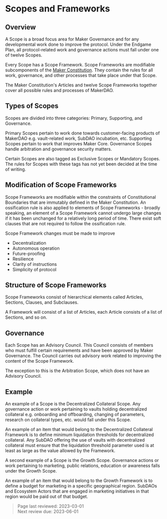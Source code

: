 # Scopes and Frameworks

## Overview
A Scope is a broad focus area for Maker Governance and for any developmental work done to improve the protocol. Under the Endgame Plan, all protocol-related work and governance actions must fall under one of twelve Scopes.

Every Scope has a Scope Framework. Scope Frameworks are modifiable subcomponents of the [Maker Constitution](constitution.md). They contain the rules for all work, governance, and other processes that take place under that Scope. 

The Maker Constitution's Articles and twelve Scope Frameworks together cover all possible rules and processes of MakerDAO.

## Types of Scopes
Scopes are divided into three categories: Primary, Supporting, and Governance. 

Primary Scopes pertain to work done towards customer-facing products of MakerDAO e.g. vault-related work, SubDAO incubation, etc. Supporting Scopes pertain to work that improves Maker Core. Governance Scopes handle arbitration and governance security matters.

Certain Scopes are also tagged as Exclusive Scopes or Mandatory Scopes. The rules for Scopes with these tags has not yet been decided at the time of writing.

## Modification of Scope Frameworks
Scope Frameworks are modifiable within the constraints of Constitutional Boundaries that are immutably defined in the Maker Constitution. An ossification rule is also applied to elements of Scope Frameworks - broadly speaking, an element of a Scope Framework cannot undergo large changes if it has been unchanged for a relatively long period of time. There exist soft clauses that are not required to follow the ossification rule. 

Scope Framework changes must be made to improve
- Decentralization
- Autonomous operation
- Future-proofing
- Resilience
- Clarity of instructions
- Simplicity of protocol

## Structure of Scope Frameworks
Scope Frameworks consist of hierarchical elements called Articles, Sections, Clauses, and Subclauses. 

A Framework will consist of a list of Articles, each Article consists of a list of Sections, and so on.

## Governance
Each Scope has an Advisory Council. This Council consists of members who must fulfill certain requirements and have been approved by Maker Governance. The Council carries out advisory work related to improving the content of the Scope Framework.

The exception to this is the Arbitration Scope, which does not have an Advisory Council.

## Example
An example of a Scope is the Decentralized Collateral Scope. Any governance action or work pertaining to vaults holding decentralized collateral e.g. onboarding and offboarding, changing of parameters, research on collateral types, etc. would fall under this Scope.

An example of an item that would belong to the Decentralized Collateral Framework is to define minimum liquidation thresholds for decentralized collateral. Any SubDAO offering the use of vaults with decentralized collateral must ensure that the liquidation threshold parameter used is at least as large as the value allowed by the Framework.

A second example of a Scope is the Growth Scope. Governance actions or work pertaining to marketing, public relations, education or awareness falls under the Growth Scope.

An example of an item that would belong to the Growth Framework is to define a budget for marketing in a specific geographical region. SubDAOs and Ecosystem Actors that are engaged in marketing initiatives in that region would be paid out of that budget.

>Page last reviewed: 2023-03-01  
>Next review due: 2023-06-01  